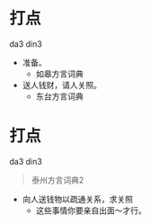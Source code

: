 # 打点
da3 din3
+ 准备。
  * 如皋方言词典
+ 送人钱财，请人关照。
  * 东台方言词典

# 打点
da3 din3
> 泰州方言词典2
- 向人送钱物以疏通关系，求关照
  - 这些事情你要亲自出面～才行。
